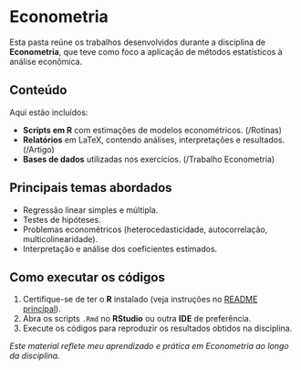 # Econometria

Esta pasta reúne os trabalhos desenvolvidos durante a disciplina de **Econometria**, que teve como foco a aplicação de métodos estatísticos à análise econômica.

## Conteúdo

Aqui estão incluídos:
- **Scripts em R** com estimações de modelos econométricos. (/Rotinas)
- **Relatórios** em LaTeX, contendo análises, interpretações e resultados. (/Artigo)
- **Bases de dados** utilizadas nos exercícios. (/Trabalho Econometria)

## Principais temas abordados

- Regressão linear simples e múltipla.  
- Testes de hipóteses.  
- Problemas econométricos (heterocedasticidade, autocorrelação, multicolinearidade).  
- Interpretação e análise dos coeficientes estimados.  

## Como executar os códigos

1. Certifique-se de ter o **R** instalado (veja instruções no [README principal](../../README.md)).
2. Abra os scripts `.Rmd` no **RStudio** ou outra **IDE** de preferência.
3. Execute os códigos para reproduzir os resultados obtidos na disciplina.  

*Este material reflete meu aprendizado e prática em Econometria ao longo da disciplina.*

